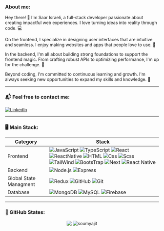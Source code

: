<p align="center">
  
  ### About me:

</p>

Hey there! 👋 I'm Saar Israeli, a full-stack developer passionate about creating impactful web experiences. I love turning ideas into reality through code. 💻

On the frontend, I specialize in designing user interfaces that are intuitive and seamless. I enjoy making websites and apps that people love to use. 🎨

In the backend, I'm all about building strong foundations to support the frontend magic. From crafting robust APIs to optimizing performance, I'm up for the challenge. 🔧

Beyond coding, I'm committed to continuous learning and growth. I'm always seeking new opportunities to expand my skills and knowledge. 🚀

---

### 📬 Feel free to contact me:

<a href="https://www.linkedin.com/in/saar-israeli/" target="_blank"><img alt="LinkedIn" src="https://img.shields.io/badge/linkedin-%230077B5.svg?&style=for-the-badge&logo=linkedin&logoColor=white"/></a>

---

### 🖥️ Main Stack:

| Category               | Stack                                                                                                                                                                                                                                                                                                                                                                                                                                                                                                                                                            |
| ---------------------- | ---------------------------------------------------------------------------------------------------------------------------------------------------------------------------------------------------------------------------------------------------------------------------------------------------------------------------------------------------------------------------------------------------------------------------------------------------------------------------------------------------------------------------------------------------------------- |
| Frontend               | ![JavaScript](https://img.shields.io/badge/JavaScript-F7DF1E?logo=JavaScript&logoColor=white&style=for-the-badge) ![TypeScript](https://shields.io/badge/TypeScript-3178C6?logo=TypeScript&logoColor=FFF&style=for-the-badge) ![React](https://img.shields.io/badge/React-61DAFB?logo=React&logoColor=white&style=for-the-badge) ![ReactNative](https://img.shields.io/badge/ReactNative-262261?logo=ReactNative&logoColor=white&style=for-the-badge) ![HTML](https://img.shields.io/badge/html-orange?logo=Html5&logoColor=white&style=for-the-badge) ![Css](https://img.shields.io/badge/css-blue?logo=css3&logoColor=white&style=for-the-badge) ![Scss](https://img.shields.io/badge/Scss-pink?logo=Sass&logoColor=white&style=for-the-badge) ![TailWind](https://img.shields.io/badge/Tailwind_CSS-38B2AC?style=for-the-badge&logo=tailwind-css&logoColor=white) ![BootsTrap](https://img.shields.io/badge/Bootstrap-563D7C?style=for-the-badge&logo=bootstrap&logoColor=white) ![Next](https://img.shields.io/static/v1?style=for-the-badge&message=Next&color=black&logo=Next.js&logoColor=white&label=) ![React Native](https://img.shields.io/static/v1?style=for-the-badge&message=React%20Native&color=black&logo=React&logoColor=blue&label=) |
| Backend                | ![Node.js](https://img.shields.io/badge/Node.js-339933?logo=Node.js&logoColor=white&style=for-the-badge) ![Express](https://img.shields.io/badge/Express-000000?logo=Express&logoColor=white&style=for-the-badge)                                                                                                                                                                                                                                                                                                     |
| Global State Managment | ![Redux](https://img.shields.io/badge/Redux-764ABC?logo=Redux&logoColor=white&style=for-the-badge) ![GitHub](https://img.shields.io/badge/Github-black?logo=Github&logoColor=white&style=for-the-badge) ![Git](https://img.shields.io/badge/Git-orange?logo=Git&logoColor=white&style=for-the-badge)                                                                                                                                                                                                                                                                                                                                                                                                                                                             |
| Database               | ![MongoDB](https://img.shields.io/badge/MongoDB-47A248?logo=MongoDB&logoColor=white&style=for-the-badge)  ![MySQL](https://img.shields.io/static/v1?style=for-the-badge&message=MySQL&color=4479A1&logo=MySQL&logoColor=FFFFFF&label=) ![Firebase](https://img.shields.io/static/v1?style=for-the-badge&message=Firebase&color=grey&logo=Firebase&logoColor=red&label=)                                                          |

---

### 🏅 GitHub States:

<!-- <p align="center"><br>
<a href="https://github.com/Saarxp">
  <img height="180em" src="https://github-readme-stats-eight-theta.vercel.app/api?username=Saarxp&show_icons=true&theme=algolia&include_all_commits=true&count_private=true"/>
  <img height="180em" src="https://github-readme-stats-eight-theta.vercel.app/api/top-langs/?username=Saarxp&layout=compact&langs_count=8&theme=algolia%22"/>
</a>
</p> -->

<div align="center">
  <img align="center" src="https://github-readme-stats.anuraghazra1.vercel.app/api?username=Saarxp&show_icons=true" />
  <img align="center" src="https://github-readme-streak-stats.herokuapp.com/?user=Saarxp&" alt="soumyajit" />
</div>
